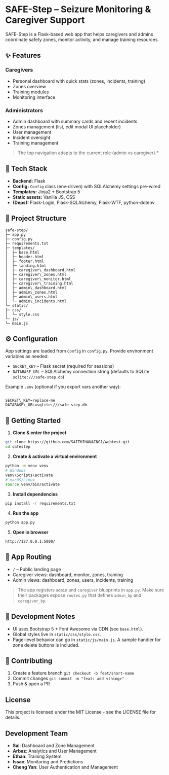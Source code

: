 # SAFE-Step – Seizure Monitoring & Caregiver Support

SAFE-Step is a Flask-based web app that helps caregivers and admins coordinate safety zones, monitor activity, and manage training resources.

## ✨ Features

### Caregivers
- Personal dashboard with quick stats (zones, incidents, training)
- Zones overview
- Training modules
- Monitoring interface

### Administrators
- Admin dashboard with summary cards and recent incidents
- Zones management (list, edit modal UI placeholder)
- User management
- Incident oversight
- Training management

> The top navigation adapts to the current role (admin vs caregiver).*

## 🧱 Tech Stack

- **Backend:** Flask
- **Config:** `Config` class (env-driven) with SQLAlchemy settings pre-wired
- **Templates:** Jinja2 + Bootstrap 5
- **Static assets:** Vanilla JS, CSS
- **(Deps):** Flask-Login, Flask-SQLAlchemy, Flask-WTF, python-dotenv

## 📁 Project Structure
```
safe-step/
├─ app.py
├─ config.py
├─ requirements.txt
├─ templates/
│  ├─ base.html
│  ├─ header.html
│  ├─ footer.html
│  ├─ landing.html
│  ├─ caregiver\_dashboard.html
│  ├─ caregiver\_zones.html
│  ├─ caregiver\_monitor.html
│  ├─ caregiver\_training.html
│  ├─ admin\_dashboard.html
│  ├─ admin\_zones.html
│  ├─ admin\_users.html
│  └─ admin\_incidents.html
└─ static/
├─ css/
│  └─ style.css
└─ js/
└─ main.js

```

## ⚙️ Configuration

App settings are loaded from `Config` in `config.py`. Provide environment variables as needed:

- `SECRET_KEY` – Flask secret (required for sessions)
- `DATABASE_URL` – SQLAlchemy connection string (defaults to SQLite `sqlite:///safe-step.db`)

Example `.env` (optional if you export vars another way):

```

SECRET\_KEY=replace-me
DATABASE\_URL=sqlite:///safe-step.db

````

## 🚀 Getting Started

1) **Clone & enter the project**
```bash
git clone https://github.com/SAITHIHANAING1/webtest.git
cd safestep
````

2. **Create & activate a virtual environment**

```bash
python -m venv venv
# Windows
venv\Scripts\activate
# macOS/Linux
source venv/bin/activate
```

3. **Install dependencies**

```bash
pip install -r requirements.txt
```

4. **Run the app**

```bash
python app.py
```

5. **Open in browser**

```
http://127.0.0.1:5000/
```

## 🧭 App Routing

* `/` – Public landing page
* Caregiver views: dashboard, monitor, zones, training
* Admin views: dashboard, zones, users, incidents, training

> The app registers `admin` and `caregiver` blueprints in `app.py`. Make sure their packages expose `routes.py` that defines `admin_bp` and `caregiver_bp`.

## 🧪 Development Notes

* UI uses Bootstrap 5 + Font Awesome via CDN (see `base.html`).
* Global styles live in `static/css/style.css`.
* Page-level behavior can go in `static/js/main.js`. A sample handler for zone delete buttons is included.

## 🤝 Contributing

1. Create a feature branch
   `git checkout -b feat/short-name`
2. Commit changes
   `git commit -m "feat: add <thing>"`
3. Push & open a PR

## License

This project is licensed under the MIT License - see the LICENSE file for details.

## Development Team

- **Sai**: Dashboard and Zone Management
- **Arbaz**: Analytics and User Management
- **Ethan**: Training System
- **Issac**: Monitoring and Predictions
- **Cheng Yan**: User Authentication and Management

